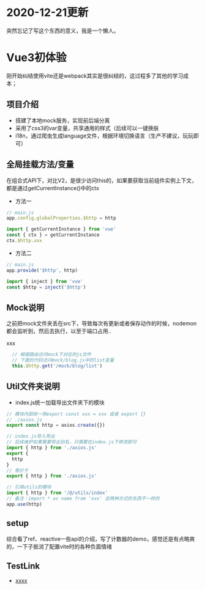 # 2020-12-21更新

  突然忘记了写这个东西的意义，我是一个懒人。

# Vue3初体验

  刚开始纠结使用vite还是webpack其实是很纠结的，这过程多了其他的学习成本；

## 项目介绍

  - 搭建了本地mock服务，实现前后端分离
  - 采用了css3的var变量，共享通用的样式（后续可以一键换肤
  - i18n，通过爬虫生成language文件，根据环境切换语言（生产不建议，玩玩即可）

## 全局挂载方法/变量

  在组合式API下，对比V2，是很少访问this的，如果要获取当前组件实例上下文，都是通过getCurrentInstance()中的ctx

  - 方法一
  ```js
  // main.js 
  app.config.globalProperties.$http = http

  import { getCurrentInstance } from 'vue'
  const { ctx } = getCurrentInstance
  ctx.$http.xxx
  ```
  - 方法二
  ```js
  // main.js
  app.provide('$http', http)

  import { inject } from 'vue'
  const $http = inject('$http') 
  ```


## Mock说明

  之前把mock文件夹丢在src下，导致每次有更新或者保存动作的时候，nodemon都会监听到，然后去执行，以至于端口占用..

  xxx
  ```js
    // 根据路由访问mock下对应的js文件
    // 下面的代码访问mock/blog.js中的list变量
    this.$http.get('/mock/blog/list')
  ```

## Util文件夹说明

  - index.js统一加载导出文件夹下的模块
  
  ```js
  // 模块内部统一用export const xxx = xxx 或者 export {}
  // ./axios.js
  export const http = axios.create({})

  // index.js导入导出
  // 后续维护如果需要导出别名，只需要在index.js下修改即可
  import { http } from './axios.js'
  export {
    http
  }
  // 等价于
  export { http } from './axios.js'

  // 引用utils的模块
  import { http } from '/@/utils/index'
  // 备注：import * as name from 'xxx' 这两种方式的东西不一样的
  app.use(http)
  ```

## setup

  综合看了ref、reactive一些api的介绍，写了计数器的demo，感觉还是有点略爽的，一下子抵消了配置vite时的各种负面情绪

## TestLink

  - [xxxx](https://baidu.com)